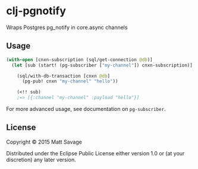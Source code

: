 # clj-pgnotify

Wraps Postgres pg_notify in core.async channels

## Usage

```clj
(with-open [cnxn-subscription (sql/get-connection @db)]
  (let [sub (start! (pg-subscriber ["my-channel"]) cnxn-subscription)]

    (sql/with-db-transaction [cnxn @db]
      (pg-pub! cnxn "my-channel" "hello"))

    (<!! sub)
    ;=> [{:channel "my-channel" :payload "hello"}]
```

For more advanced usage, see documentation on `pg-subscriber`.

## License

Copyright © 2015 Matt Savage

Distributed under the Eclipse Public License either version 1.0 or (at
your discretion) any later version.
